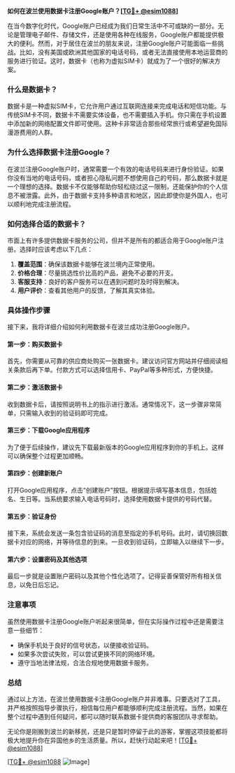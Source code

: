 **如何在波兰使用数据卡注册Google账户？[[TG💪+ @esim1088](https://t.me/s/esim1088)]**

在当今数字化时代，Google账户已经成为我们日常生活中不可或缺的一部分。无论是管理电子邮件、存储文件，还是使用各种在线服务，Google账户都能提供极大的便利。然而，对于居住在波兰的朋友来说，注册Google账户可能面临一些挑战。比如，没有美国或欧洲其他国家的电话号码，或者无法直接使用本地运营商的服务进行验证。这时，数据卡（也称为虚拟SIM卡）就成为了一个很好的解决方案。

### 什么是数据卡？

数据卡是一种虚拟SIM卡，它允许用户通过互联网连接来完成电话和短信功能。与传统SIM卡不同，数据卡不需要实体设备，也不需要插入手机。你只需在手机设置中添加新的网络配置文件即可使用。这种卡非常适合那些经常旅行或希望避免国际漫游费用的人群。

### 为什么选择数据卡注册Google？

在波兰注册Google账户时，通常需要一个有效的电话号码来进行身份验证。如果你没有当地的电话号码，或者担心隐私问题不想使用自己的号码，那么数据卡就是一个理想的选择。数据卡不仅能够帮助你轻松绕过这一限制，还能保护你的个人信息不被泄露。此外，由于数据卡支持多种语言和地区，因此即使你是外国人，也可以顺利地完成注册流程。

### 如何选择合适的数据卡？

市面上有许多提供数据卡服务的公司，但并不是所有的都适合用于Google账户注册。选择时应该考虑以下几点：

1. **覆盖范围**：确保该数据卡能够在波兰境内正常使用。
2. **价格合理**：尽量挑选性价比高的产品，避免不必要的开支。
3. **客服支持**：良好的客户服务可以在遇到问题时及时得到解决。
4. **用户评价**：查看其他用户的反馈，了解其真实体验。

### 具体操作步骤

接下来，我将详细介绍如何利用数据卡在波兰成功注册Google账户。

#### 第一步：购买数据卡

首先，你需要从可靠的供应商处购买一张数据卡。建议访问官方网站并仔细阅读相关条款后再下单。付款方式可以选择信用卡、PayPal等多种形式，方便快捷。

#### 第二步：激活数据卡

收到数据卡后，请按照说明书上的指示进行激活。通常情况下，这一步骤非常简单，只需输入收到的验证码即可完成。

#### 第三步：下载Google应用程序

为了便于后续操作，建议先下载最新版本的Google应用程序到你的手机上。这样可以确保整个过程更加顺畅。

#### 第四步：创建新账户

打开Google应用程序，点击“创建账户”按钮。根据提示填写基本信息，包括姓名、生日等。当系统要求输入电话号码时，选择使用数据卡提供的号码代替。

#### 第五步：验证身份

接下来，系统会发送一条包含验证码的消息至指定的手机号码。此时，请切换回数据卡对应的网络，并等待信息的到来。一旦收到验证码，立即输入以继续下一步。

#### 第六步：设置密码及其他选项

最后一步就是设置账户密码以及其他个性化选项了。记得妥善保管好所有相关信息，以免日后忘记。

### 注意事项

虽然使用数据卡注册Google账户听起来很简单，但在实际操作过程中还是需要注意一些细节：

- 确保手机处于良好的信号状态，以便接收验证码。
- 如果多次尝试失败，可以尝试更换不同的网络环境。
- 遵守当地法律法规，合法合规地使用数据卡服务。

### 总结

通过以上方法，在波兰使用数据卡注册Google账户并非难事。只要选对了工具，并严格按照指导步骤执行，相信每位用户都能够顺利完成注册流程。当然，如果在整个过程中遇到任何疑问，都可以随时联系数据卡提供商的客服团队寻求帮助。

无论你是刚搬到波兰的新移民，还是只是暂时停留于此的游客，掌握这项技能都将极大地提升你在异国他乡的生活质量。所以，赶快行动起来吧！[[TG💪+ @esim1088](https://t.me/s/esim1088)]

[[TG💪+ @esim1088](https://t.me/s/esim1088) ![Image](https://i.postimg.cc/4NQfJmqS/Snipaste-2025-05-13-00-14-12.png)]